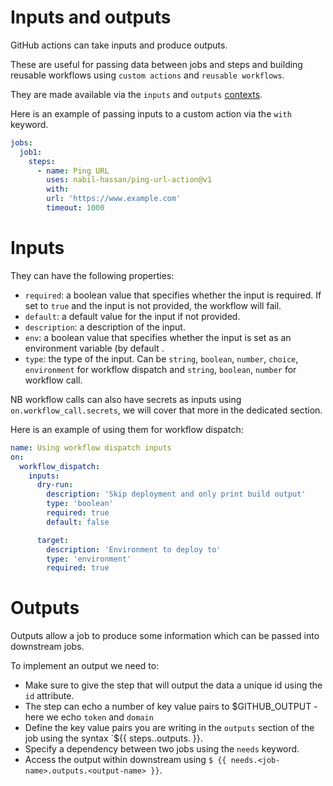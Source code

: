 # Inputs and outputs

GitHub actions can take inputs and produce outputs. 

These are useful for passing data between jobs and steps and building reusable workflows using `custom actions` and `reusable workflows`.

They are made available via the `inputs` and `outputs` [contexts](../6-contexts/contexts.md).

Here is an example of passing inputs to a custom action via the `with` keyword.

```yaml
jobs:
  job1:
    steps:
      - name: Ping URL
        uses: nabil-hassan/ping-url-action@v1
        with:
        url: 'https://www.example.com'
        timeout: 1000
```

# Inputs

They can have the following properties:

- `required`: a boolean value that specifies whether the input is required. If set to `true` and the input is not provided, the workflow will fail.
- `default`: a default value for the input if not provided.
- `description`: a description of the input.
- `env`: a boolean value that specifies whether the input is set as an environment variable (by default .
- `type`: the type of the input. Can be `string`, `boolean`, `number`, `choice`, `environment` for workflow dispatch and `string`, `boolean`, `number` for workflow call.

NB workflow calls can also have secrets as inputs using `on.workflow_call.secrets`, we will cover that more in the dedicated section.

Here is an example of using them for workflow dispatch:

```yaml
name: Using workflow dispatch inputs
on:
  workflow_dispatch:
    inputs:
      dry-run:
        description: 'Skip deployment and only print build output'
        type: 'boolean'
        required: true
        default: false

      target:
        description: 'Environment to deploy to'
        type: 'environment'
        required: true
```

# Outputs

Outputs allow a job to produce some information which can be passed into downstream jobs.

To implement an output we need to:

- Make sure to give the step that will output the data a unique id using the `id` attribute.
- The step can echo a number of key value pairs to $GITHUB_OUTPUT - here we echo `token` and `domain`
- Define the key value pairs you are writing in the `outputs` section of the job using the syntax `${{ steps.<step-name>.outputs.<output-name> }}.
- Specify a dependency between two jobs using the `needs` keyword.
- Access the output within downstream using `$ {{ needs.<job-name>.outputs.<output-name> }}`.